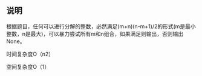 ## 说明

根据题目，任何可以进行分解的整数，必然满足(m+n)(n-m+1)/2的形式(m是最小整数，n是最大)，可以暴力尝试所有m和n组合，如果满足则输出，否则输出None。

时间复杂度O（n2）

空间复杂度O（1）

